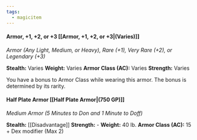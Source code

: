 ```yaml
---
tags:
  - magicitem
---
```

#### Armor, +1, +2, or +3 [[Armor, +1, +2, or +3|(Varies)]]
*Armor (Any Light, Medium, or Heavy), Rare (+1), Very Rare (+2), or Legendary (+3)*

**Stealth:** Varies **Weight:** Varies
**Armor Class (AC):** Varies
**Strength:** Varies

You have a bonus to Armor Class while wearing this armor. The bonus is determined by its rarity.
#### Half Plate Armor [[Half Plate Armor|(750 GP)]]
*Medium Armor (5 Minutes to Don and 1 Minute to Doff)*

**Stealth:** [[Disadvantage]] **Strength:** - **Weight:** 40 lb.
**Armor Class (AC):** 15 + Dex modifier (Max 2)